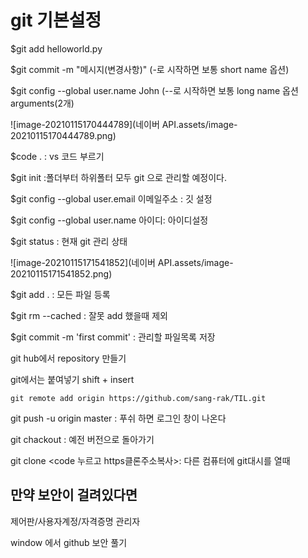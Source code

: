 # git 기본설정

$git add helloworld.py

$git commit -m "메시지(변경사항)" (-로 시작하면 보통 short name 옵션)

$git config --global user.name John (--로 시작하면 보통 long name 옵션 arguments(2개)

![image-20210115170444789](네이버 API.assets/image-20210115170444789.png)

$code . : vs 코드 부르기

$git init :폴더부터 하위폴터 모두 git 으로 관리할 예정이다.

$git config --global user.email 이메일주소 : 깃 설정

$git config --global user.name 아이디: 아이디설정

$git status :  현재 git 관리 상태

![image-20210115171541852](네이버 API.assets/image-20210115171541852.png)

$git add . : 모든 파일 등록

$git rm --cached <file> :  잘못 add 했을때 제외

$git commit -m 'first commit' : 관리할 파일목록 저장

git hub에서 repository 만들기

git에서는 붙여넣기 shift + insert 

```
git remote add origin https://github.com/sang-rak/TIL.git
```

git push -u origin master : 푸쉬 하면 로그인 창이 나온다



git chackout : 예전 버전으로 돌아가기 



git clone <code 누르고 https클론주소복사>: 다른 컴퓨터에 git대시를 열때

## 만약 보안이 걸려있다면  

제어판/사용자계정/자격증명 관리자

window 에서 github 보안 풀기

